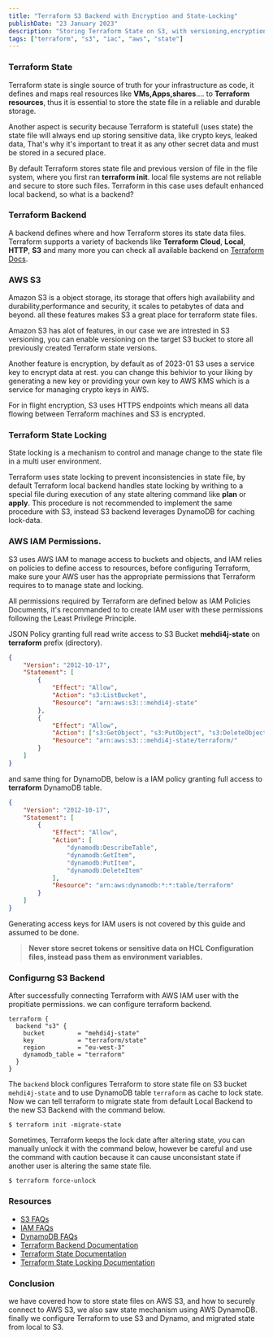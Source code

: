 ```yaml
---
title: "Terraform S3 Backend with Encryption and State-Locking"
publishDate: "23 January 2023"
description: "Storing Terraform State on S3, with versioning,encryption and state locking"
tags: ["terraform", "s3", "iac", "aws", "state"]
---
```


### Terraform State

Terraform state is single source of truth for your infrastructure as code, it defines and maps real resources like **VMs,Apps,shares**.... to **Terraform resources**, thus it is essential to store the state file in a reliable and durable storage.

Another aspect is security because Terraform is statefull (uses state) the state file will always end up storing sensitive data, like crypto keys, leaked data, That's why it's important to treat it as any other secret data and must be stored in a secured place.

By default Terraform stores state file and previous version of file in the file system, where you first ran **terraform init**. local file systems are not reliable and secure to store such files. Terraform in this case uses default enhanced local backend, so what is a backend?

### Terraform Backend

A backend defines where and how Terraform stores its state data files.
Terraform supports a variety of backends like **Terraform Cloud**, **Local**, **HTTP**, **S3** and many more you can check all available backend on [Terraform Docs](https://developer.hashicorp.com/terraform/language/settings/backends/).

### AWS S3

Amazon S3 is a object storage, its storage that offers high availability and durability,performance and security, it scales to petabytes of data and beyond. all these features makes S3 a great place for terraform state files.

Amazon S3 has alot of features, in our case we are intrested in S3 versioning, you can enable versioning on the target S3 bucket to store all previously created Terraform state versions.

Another feature is encryption, by default as of 2023-01 S3 uses a service key to encrypt data at rest. you can change this behivior to your liking by generating a new key or providing your own key to AWS KMS which is a service for managing crypto keys in AWS.

For in flight encryption, S3 uses HTTPS endpoints which means all data flowing between Terraform machines and S3 is encrypted.

### Terraform State Locking

State locking is a mechanism to control and manage change to the state file in a multi user environment.

Terraform uses state locking to prevent inconsistencies in state file, by default Terraform local backend handles state locking by writhing to a special file during execution of any state altering command like **plan** or **apply**. This procedure is not recommended to implement the same procedure with S3, instead S3 backend leverages DynamoDB for caching lock-data.

### AWS IAM Permissions.

S3 uses AWS IAM to manage access to buckets and objects, and IAM relies on policies to define access to resources, before configuring Terraform, make sure your AWS user has the appropriate permissions that Terraform requires to to manage state and locking.

All permissions required by Terraform are defined below as IAM Policies Documents, it's recommanded to to create IAM user with these permissions following the Least Privilege Principle.

JSON Policy granting full read write access to S3 Bucket **mehdi4j-state** on **terraform** prefix (directory).

```json
{
	"Version": "2012-10-17",
	"Statement": [
		{
			"Effect": "Allow",
			"Action": "s3:ListBucket",
			"Resource": "arn:aws:s3:::mehdi4j-state"
		},
		{
			"Effect": "Allow",
			"Action": ["s3:GetObject", "s3:PutObject", "s3:DeleteObject"],
			"Resource": "arn:aws:s3:::mehdi4j-state/terraform/"
		}
	]
}
```

and same thing for DynamoDB, below is a IAM policy granting full access to **terraform** DynamoDB table.

```json
{
	"Version": "2012-10-17",
	"Statement": [
		{
			"Effect": "Allow",
			"Action": [
				"dynamodb:DescribeTable",
				"dynamodb:GetItem",
				"dynamodb:PutItem",
				"dynamodb:DeleteItem"
			],
			"Resource": "arn:aws:dynamodb:*:*:table/terraform"
		}
	]
}
```

Generating access keys for IAM users is not covered by this guide and assumed to be done.

> **Never store secret tokens or sensitive data on HCL Configuration files, instead pass them as environment variables.**

### Configurng S3 Backend

After successfully connecting Terraform with AWS IAM user with the propitiate permissions. we can configure terraform backend.

```hcl
terraform {
  backend "s3" {
    bucket         = "mehdi4j-state"
    key            = "terraform/state"
    region         = "eu-west-3"
    dynamodb_table = "terraform"
  }
}
```

The `backend` block configures Terraform to store state file on S3 bucket `mehdi4j-state` and to use DynamoDB table `terraform` as cache to lock state.
Now we can tell terraform to migrate state from default Local Backend to the new S3 Backend with the command below.

```shell
$ terraform init -migrate-state
```

Sometimes, Terraform keeps the lock date after altering state, you can manually unlock it with the command below, however be careful and use the command with caution because it can cause unconsistant state if another user is altering the same state file.

```shell
$ terraform force-unlock
```

### Resources

- [S3 FAQs](https://aws.amazon.com/s3/faqs/)
- [IAM FAQs](https://aws.amazon.com/iam/faqs/)
- [DynamoDB FAQs](https://aws.amazon.com/dynamodb/faqs/)
- [Terraform Backend Documentation](https://developer.hashicorp.com/terraform/language/settings/backends/configuration)
- [Terraform State Documentation](https://developer.hashicorp.com/terraform/language/state)
- [Terraform State Locking Documentation](https://developer.hashicorp.com/terraform/language/state/locking)

### Conclusion

we have covered how to store state files on AWS S3, and how to securely connect to AWS S3, we also saw state mechanism using AWS DynamoDB. finally we configure Terraform to use S3 and Dynamo, and migrated state from local to S3.
